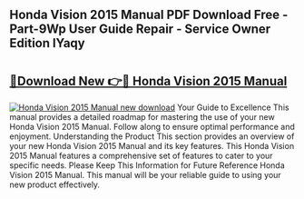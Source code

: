 ## Honda Vision 2015 Manual PDF Download Free - Part-9Wp User Guide Repair - Service Owner Edition lYaqy

# <h2><a href="http://bc47257.oget.top/?id=Honda+Vision+2015+Manual">🔗Download New 👉🔴 Honda Vision 2015 Manual</a></h2>

[![Honda Vision 2015 Manual new download](https://i.imgur.com/5g1atiW.png)](http://bc47257.oget.top/?id=Honda+Vision+2015+Manual)
Your Guide to Excellence This manual provides a detailed roadmap for mastering the use of your new Honda Vision 2015 Manual. Follow along to ensure optimal performance and enjoyment. Understanding the Product This section provides an overview of your new Honda Vision 2015 Manual and its key features. This Honda Vision 2015 Manual features a comprehensive set of features to cater to your specific needs. Please Keep This Information for Future Reference Honda Vision 2015 Manual. This manual will be your reliable guide to using your new product effectively.
